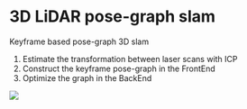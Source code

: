 # 3D LiDAR pose-graph slam

Keyframe based pose-graph 3D slam
1. Estimate the transformation between laser scans with ICP
2. Construct the keyframe pose-graph in the FrontEnd
3. Optimize the graph in the BackEnd

<img src="graph_slam.gif" />

